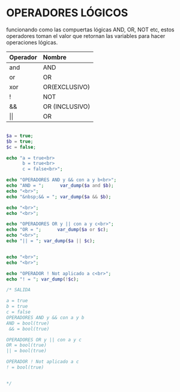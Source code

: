 # OPERADORES LÓGICOS

funcionando como las compuertas lógicas AND, OR, NOT etc, estos operadores toman el valor que retornan las variables
para hacer operaciones lógicas.

|Operador |Nombre|
|:--------|:-------|
|and      | AND|
|or       | OR|
|xor      | OR(EXCLUSIVO)|
|!        | NOT|
|&&       | OR (INCLUSIVO)|
|\|\|     |OR|

```php

$a = true;
$b = true;
$c = false;

echo "a = true<br>
      b = true<br>
      c = false<br>";

echo "OPERADORES AND y && con a y b<br>";
echo "AND = ";      var_dump($a and $b);
echo "<br>";
echo "&nbsp;&& = "; var_dump($a && $b);

echo "<br>";
echo "<br>";

echo "OPERADORES OR y || con a y c<br>";
echo "OR = ";      var_dump($a or $c);
echo "<br>";
echo "|| = "; var_dump($a || $c);


echo "<br>";
echo "<br>";

echo "OPERADOR ! Not aplicado a c<br>";
echo "! = "; var_dump(!$c);

/* SALIDA

a = true
b = true
c = false
OPERADORES AND y && con a y b
AND = bool(true)
 && = bool(true)

OPERADORES OR y || con a y c
OR = bool(true)
|| = bool(true)

OPERADOR ! Not aplicado a c
! = bool(true)


*/

```
